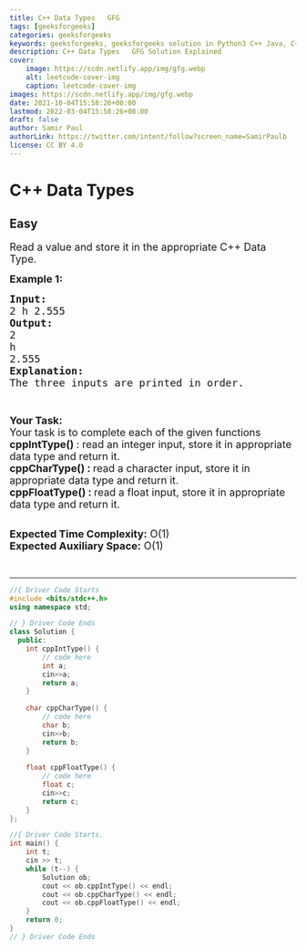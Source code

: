 ```yaml
---
title: C++ Data Types   GFG
tags: [geeksforgeeks]
categories: geeksforgeeks
keywords: geeksforgeeks, geeksforgeeks solution in Python3 C++ Java, C++ Data Types - GFG solution
description: C++ Data Types   GFG Solution Explained
cover:
    image: https://scdn.netlify.app/img/gfg.webp
    alt: leetcode-cover-img
    caption: leetcode-cover-img
images: https://scdn.netlify.app/img/gfg.webp
date: 2021-10-04T15:58:26+08:00
lastmod: 2022-03-04T15:58:26+08:00
draft: false
author: Samir Paul
authorLink: https://twitter.com/intent/follow?screen_name=SamirPaulb
license: CC BY 4.0
---
```



# C++ Data Types
## Easy
<div class="problems_problem_content__Xm_eO"><p><span style="font-size:18px">Read a value and store it in the appropriate C++ Data Type.&nbsp;</span></p>

<p><span style="font-size:18px"><strong>Example 1:</strong></span></p>

<pre><span style="font-size:18px"><strong>Input: </strong>
2 h 2.555
<strong>Output:</strong>
2
h
2.555 </span>
<span style="font-size:18px"><strong>Explanation:</strong></span>
<span style="font-size:18px">The three inputs are printed in order.</span>
</pre>

<p>&nbsp;</p>

<p><span style="font-size:18px"><strong>Your Task:</strong><br>
Your task is to complete each of the given functions&nbsp;<br>
<strong>cppIntType() </strong>: read an integer input, store it in appropriate data type and return it.&nbsp;<br>
<strong>cppCharType() :&nbsp;</strong>read a character&nbsp;input, store it in appropriate data type and return it.&nbsp;<strong>&nbsp;<br>
cppFloatType() :&nbsp;</strong>read a float&nbsp;input, store it in appropriate data type and return it.&nbsp;</span></p>

<p><br>
<span style="font-size:18px"><strong>Expected Time Complexity:</strong> O(1)<br>
<strong>Expected Auxiliary Space:</strong> O(1)</span></p>

<p>&nbsp;</p>
</div>

---




```cpp
//{ Driver Code Starts
#include <bits/stdc++.h>
using namespace std;

// } Driver Code Ends
class Solution {
  public:
    int cppIntType() {
        // code here
        int a;
        cin>>a;
        return a;
    }
    
    char cppCharType() {
        // code here
        char b;
        cin>>b;
        return b;
    }
    
    float cppFloatType() {
        // code here
        float c;
        cin>>c;
        return c;
    }
};

//{ Driver Code Starts.
int main() {
    int t;
    cin >> t;
    while (t--) {
        Solution ob;
        cout << ob.cppIntType() << endl;
        cout << ob.cppCharType() << endl;
        cout << ob.cppFloatType() << endl;
    }
    return 0;
}
// } Driver Code Ends
```

